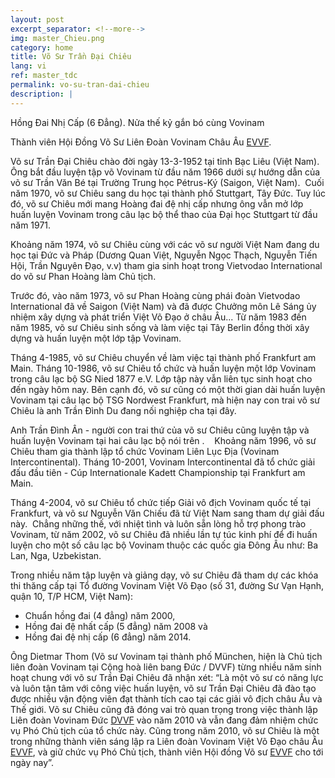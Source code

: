 ```yaml
---
layout: post
excerpt_separator: <!--more-->
img: master_Chieu.png
category: home
title: Võ Sư Trần Đại Chiêu
lang: vi
ref: master_tdc
permalink: vo-su-tran-dai-chieu
description: |
---
```



Hồng Đai Nhị Cấp (6 Đẳng).  Nửa thế kỷ gắn bó cùng Vovinam

Thành viên Hội Đồng Võ Sư Liên Đoàn Vovinam Châu Âu [EVVF](http://www.vovinam-evvf.eu/evvf-2/leadership/).

Võ sư Trần Đại Chiêu chào đời ngày 13-3-1952 tại tỉnh Bạc Liêu (Việt Nam).
Ông bắt đầu luyện tập võ Vovinam từ đầu năm 1966 dưới sự hướng dẫn của võ sư Trần Văn Bé tại Trường Trung học Pétrus-Ký (Saigon, Việt Nam). 
Cuối năm 1970, võ sư Chiêu sang du học tại thành phố Stuttgart, Tây Đức.
Tuy lúc đó, võ sư Chiêu mới mang Hoàng đai đệ nhị cấp nhưng ông vẫn mở lớp huấn luyện Vovinam trong câu lạc bộ thể thao của Đại học Stuttgart từ đầu năm 1971. 

<!--more-->

Khoảng năm 1974, võ sư Chiêu cùng với các võ sư người Việt Nam đang du học tại Đức và Pháp (Dương Quan Việt, Nguyễn Ngọc Thạch, Nguyễn Tiến Hội, Trần Nguyên Đạo, v.v) tham gia sinh hoạt trong Vietvodao International do võ sư Phan Hoàng làm Chủ tịch.

Trước đó, vào năm 1973, võ sư Phan Hoàng cùng phái đoàn Vietvodao International đã về Saigon (Việt Nam) và đã được Chưởng môn Lê Sáng ủy nhiệm xây dựng và phát triển Việt Võ Đạo ở châu Âu...
Từ năm 1983 đến năm 1985, võ sư Chiêu sinh sống và làm việc tại Tây Berlin đồng thời xây dựng và huấn luyện một lớp tập Vovinam.

Tháng 4-1985, võ sư Chiêu chuyển về làm việc tại thành phố Frankfurt am Main.
Tháng 10-1986, võ sư Chiêu tổ chức và huấn luyện một lớp Vovinam trong câu lạc bộ SG Nied 1877 e.V.
Lớp tập này vẫn liên tục sinh hoạt cho đến ngày hôm nay. Bên cạnh đó, võ sư cũng có một thời gian dài huấn luyện Vovinam tại câu lạc bộ TSG Nordwest Frankfurt, mà hiện nay con trai võ sư Chiêu là anh Trần Đình Du đang nối nghiệp cha tại đây.

Anh Trần Đình Ân - người con trai thứ của võ sư Chiêu cũng luyện tập và huấn luyện Vovinam tại hai câu lạc bộ nói trên .
  
Khoảng năm 1996, võ sư Chiêu tham gia thành lập tổ chức Vovinam Liên Lục Địa (Vovinam Intercontinental). Tháng 10-2001, Vovinam Intercontinental đã tổ chức giải đấu đầu tiên - Cúp Internationale Kadett Championship tại Frankfurt am Main.

Tháng 4-2004, võ sư Chiêu tổ chức tiếp Giải vô địch Vovinam quốc tế tại Frankfurt, và võ sư Nguyễn Văn Chiếu đã từ Việt Nam sang tham dự giải đấu này. 
Chẳng những thế, với nhiệt tình và luôn sẵn lòng hỗ trợ phong trào Vovinam, từ năm 2002, võ sư Chiêu đã nhiều lần tự túc kinh phí để đi huấn luyện cho một số câu lạc bộ Vovinam thuộc các quốc gia Đông Âu như: Ba Lan, Nga, Uzbekistan. 

Trong nhiều năm tập luyện và giảng dạy, võ sư Chiêu đã tham dự các khóa thi thăng cấp tại
Tổ đường Vovinam Việt Võ Đạo (số 31, đường Sư Vạn Hạnh, quận 10, T/P HCM, Việt Nam):

- Chuẩn hồng đai (4 đẳng) năm 2000,
- Hồng đai đệ nhất cấp (5 đẳng) năm 2008 và
- Hồng đai đệ nhị cấp (6 đẳng) năm 2014.

Ông Dietmar Thom (Võ sư Vovinam tại thành phố München, hiện là Chủ tịch liên đoàn Vovinam tại Cộng hoà liên bang Đức / DVVF) từng nhiều năm sinh hoạt chung với võ sư Trần Đại Chiêu đã nhận xét: “Là một võ sư có năng lực và luôn tận tâm với công việc huấn luyện, võ sư Trần Đại Chiêu đã đào tạo được nhiều vận động viên đạt thành tích cao tại các giải vô địch châu Âu và Thế giới.
Võ sư Chiêu cũng đã đóng vai trò quan trọng trong việc thành lập Liên đoàn Vovinam Đức [DVVF](http://www.vovinam-in-dvvf.eu/) vào năm 2010 và vẫn đang đảm nhiệm chức vụ Phó Chủ tịch của tổ chức này.
Cũng trong năm 2010, võ sư Chiêu là một trong những thành viên sáng lập ra Liên đoàn Vovinam Việt Võ Đạo châu Âu [EVVF](http://www.vovinam-evvf.eu/evvf-2/leadership/), và giữ chức vụ Phó Chủ tịch, thành viên Hội đồng Võ sư [EVVF](http://www.vovinam-evvf.eu/evvf-2/leadership/) cho tới ngày nay”. 



